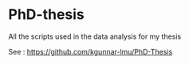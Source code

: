 # PhD-thesis
All the scripts used in the data analysis for my thesis

See : https://github.com/kgunnar-lmu/PhD-Thesis
